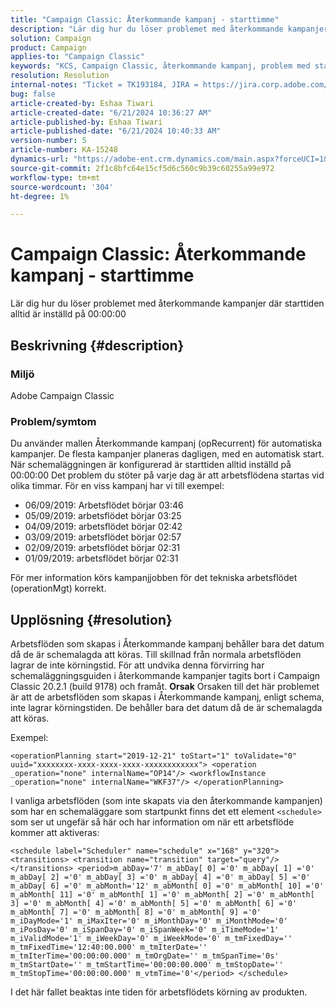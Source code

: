 ```yaml
---
title: "Campaign Classic: Återkommande kampanj - starttimme"
description: "Lär dig hur du löser problemet med återkommande kampanjer där starttiden alltid är inställd på 00:00:00."
solution: Campaign
product: Campaign
applies-to: "Campaign Classic"
keywords: "KCS, Campaign Classic, återkommande kampanj, problem med starttid"
resolution: Resolution
internal-notes: "Ticket = TK193184, JIRA = https://jira.corp.adobe.com/browse/NEO-18567"
bug: false
article-created-by: Eshaa Tiwari
article-created-date: "6/21/2024 10:36:27 AM"
article-published-by: Eshaa Tiwari
article-published-date: "6/21/2024 10:40:33 AM"
version-number: 5
article-number: KA-15248
dynamics-url: "https://adobe-ent.crm.dynamics.com/main.aspx?forceUCI=1&pagetype=entityrecord&etn=knowledgearticle&id=ea42921a-ba2f-ef11-840a-6045bd029b18"
source-git-commit: 2f1c8bfc64e15cf5d6c560c9b39c60255a99e972
workflow-type: tm+mt
source-wordcount: '304'
ht-degree: 1%

---
```


# Campaign Classic: Återkommande kampanj - starttimme


Lär dig hur du löser problemet med återkommande kampanjer där starttiden alltid är inställd på 00:00:00

## Beskrivning {#description}


### <b>Miljö</b>

Adobe Campaign Classic

### <b>Problem/symtom</b>

Du använder mallen Återkommande kampanj (opRecurrent) för automatiska kampanjer. De flesta kampanjer planeras dagligen, med en automatisk start. När schemaläggningen är konfigurerad är starttiden alltid inställd på 00:00:00 Det problem du stöter på varje dag är att arbetsflödena startas vid olika timmar.
För en viss kampanj har vi till exempel:

- 06/09/2019: Arbetsflödet börjar 03:46
- 05/09/2019: arbetsflödet börjar 03:25
- 04/09/2019: arbetsflödet börjar 02:42
- 03/09/2019: arbetsflödet börjar 02:57
- 02/09/2019: arbetsflödet börjar 02:31
- 01/09/2019: arbetsflödet börjar 02:31


För mer information körs kampanjjobben för det tekniska arbetsflödet (operationMgt) korrekt.


## Upplösning {#resolution}


Arbetsflöden som skapas i Återkommande kampanj behåller bara det datum då de är schemalagda att köras. Till skillnad från normala arbetsflöden lagrar de inte körningstid. För att undvika denna förvirring har schemaläggningsguiden i återkommande kampanjer tagits bort i Campaign Classic 20.2.1 (build 9178) och framåt.
<b>Orsak</b>
Orsaken till det här problemet är att de arbetsflöden som skapas i Återkommande kampanj, enligt schema, inte lagrar körningstiden. De behåller bara det datum då de är schemalagda att köras.

Exempel:


```
<operationPlanning start="2019-12-21" toStart="1" toValidate="0" uuid="xxxxxxxx-xxxx-xxxx-xxxx-xxxxxxxxxxxx"> <operation _operation="none" internalName="OP14"/> <workflowInstance _operation="none" internalName="WKF37"/> </operationPlanning>
```


I vanliga arbetsflöden (som inte skapats via den återkommande kampanjen) som har en schemaläggare som startpunkt finns det ett element `<schedule>` som ser ut ungefär så här och har information om när ett arbetsflöde kommer att aktiveras:


```
<schedule label="Scheduler" name="schedule" x="168" y="320"> <transitions> <transition name="transition" target="query"/> </transitions> <period>m_abDay='7' m_abDay[ 0] ='0' m_abDay[ 1] ='0' m_abDay[ 2] ='0' m_abDay[ 3] ='0' m_abDay[ 4] ='0' m_abDay[ 5] ='0' m_abDay[ 6] ='0' m_abMonth='12' m_abMonth[ 0] ='0' m_abMonth[ 10] ='0' m_abMonth[ 11] ='0' m_abMonth[ 1] ='0' m_abMonth[ 2] ='0' m_abMonth[ 3] ='0' m_abMonth[ 4] ='0' m_abMonth[ 5] ='0' m_abMonth[ 6] ='0' m_abMonth[ 7] ='0' m_abMonth[ 8] ='0' m_abMonth[ 9] ='0' m_iDayMode='1' m_iMaxIter='0' m_iMonthDay='0' m_iMonthMode='0' m_iPosDay='0' m_iSpanDay='0' m_iSpanWeek='0' m_iTimeMode='1' m_iValidMode='1' m_iWeekDay='0' m_iWeekMode='0' m_tmFixedDay='' m_tmFixedTime='12:40:00.000' m_tmIterDate='' m_tmIterTime='00:00:00.000' m_tmOrgDate='' m_tmSpanTime='0s' m_tmStartDate='' m_tmStartTime='00:00:00.000' m_tmStopDate='' m_tmStopTime='00:00:00.000' m_vtmTime='0'</period> </schedule>
```




I det här fallet beaktas inte tiden för arbetsflödets körning av produkten.
